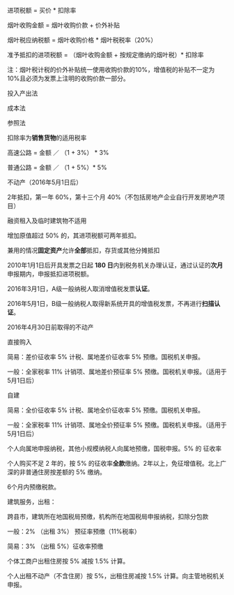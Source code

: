 进项税额 = 买价 * 扣除率

烟叶收购金额 = 烟叶收购价款 + 价外补贴

烟叶税应纳税额 = 烟叶收购价格 * 烟叶税税率（20%）

准予抵扣的进项税额 = （烟叶收购金额 + 按规定缴纳的烟叶税）* 扣除率

注：烟叶税计税的价外补贴统一使用收购价款的10%，增值税的补贴不一定为10%且必须为发票上注明的收购价款一部分。



投入产出法

成本法

参照法



扣除率为**销售货物**的适用税率

高速公路 = 金额 ／ （1 + 3%） * 3%

普通公路 = 金额 ／ （1 + 5%）* 5%



不动产（2016年5月1日后）

2年抵扣，第一年 60%，第十三个月 40%（不包括房地产企业自行开发房地产项目）

融资租入及临时建筑物不适用

增加原值超过 50% 的，其进项税额可两年抵扣。

兼用的情况**固定资产**允许**全部**抵扣，存货或其他分摊抵扣



2010年1月1日后开具发票之日起 **180 日**内到税务机关办理认证，通过认证的**次月**申报期内，申报抵扣进项税额。

2016年3月1日，A级一般纳税人取消增值税发票**认证**。

2016年5月1日，B级一般纳税人取得新系统开具的增值税发票，不再进行**扫描认证**。



2016年4月30日前取得的不动产

直接购入

简易：差价征收率 5% 计税、属地差价征收率 5% 预缴。国税机关申报。

一般：全家税率 11% 计销项、属地差价预征率 5% 预缴。国税机关申报。（适用于5月1日后）



自建

简易：全价征收率 5% 计税、属地全价征收率 5% 预缴。国税机关申报。

一般：全家税率 11% 计销项、属地全价预征率 5% 预缴。国税机关申报。（适用于5月1日后）



个人向属地申报纳税，其他小规模纳税人向属地预缴，国税申报。5% 的 征收率

个人购买不足 2 年的，按 5% 的征收率**全款**缴纳。2年以上，免征增值税。北上广深的非普通住房按差额的 5% 缴纳。

6个月内预缴税款。



建筑服务，出租：

跨县市，建筑所在地国税局预缴，机构所在地国税局申报纳税，扣除分包款

一般：2% （出租 3%） 预征率预缴（11%税率）

简易：3% （出租 5%）征收率预缴



个体工商户出租住房按 5% 减按 1.5% 计算。

个人出租不动产（不含住房）按 5%，出租住房减按 1.5% 计算。向主管地税机关申报。